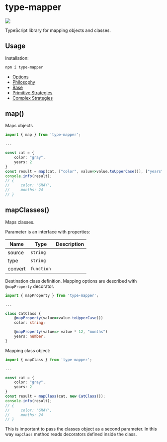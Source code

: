 # type-mapper

<a href="https://www.npmjs.com/package/type-mapperquery-pack">
    <img src="https://nodei.co/npm/type-mapper.png?mini=true">
</a>

TypeScript library for mapping objects and classes.

## Usage

Installation:

```js
npm i type-mapper
```

- [Options](#options)
- [Philosophy](#philosophy)
- [Base](#base)
- [Primitive Strategies](#primitive-strategies)
- [Complex Strategies](#complex-strategies)

## map()

Maps objects

```ts
import { map } from 'type-mapper';

...

const cat = {
    color: "gray",
    years: 2
}
const result = map(cat, ["color", value=>value.toUpperCase()], ["years", value=> value * 12,  "months"]);
console.info(result);
// {
//     color: "GRAY",
//     months: 24
// }
```

## mapClasses() 

Maps classes.

Parameter is an interface with properties:

| Name                     |  Type| Description|
| ------------------------ | ------------------------ |--------- |
|source| `string`||
|type|`string`||
|convert|`function`||

Destination class definition. Mapping options are described with `@mapProperty` decorator.

```ts
import { mapProperty } from 'type-mapper';

...

class CatClass {
    @mapProperty(value=>value.toUpperCase())
    color: string;

    @mapProperty(value=> value * 12, "months")
    years: number;
}

```

Mapping class object:

```ts
import { mapClass } from 'type-mapper';

...

const cat = {
    color: "gray",
    years: 2
}
const result = mapClass(cat, new CatClass());
console.info(result);
// {
//     color: "GRAY",
//     months: 24
// }
```

This is important to pass the classes object as a second parameter. In this way `mapClass` method reads decorators defined inside the class.


